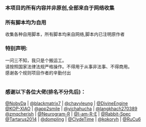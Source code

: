 ### 本项目的所有内容并非原创,全部来自于网络收集   

### 所有脚本均为自用
收集各种自用脚本，所有脚本均来自网络,脚本内已注明原作者    
 
   

### 特别声明: 
一问三不知，我只是个搬运工。    
请按照国家法律法规严格操作。不得用于从事非法事、不得商用。   
感谢各个规则项目作者的辛勤付出  
<br>

                         
### 感谢以下各位大佬(排名不分先后)：  

[@NobyDa](https://github.com/NobyDa/Script) | [@blackmatrix7](https://github.com/blackmatrix7/ios_rule_script) | [@chavyleung](https://github.com/chavyleung) | [@DivineEngine](https://github.com/DivineEngine/Profiles/tree/master)        
[@KOP-XIAO](https://github.com/KOP-XIAO/QuantumultX) | [@app2smile](https://github.com/app2smile/rules) | [@yichahucha](https://github.com/yichahucha/surge) | [@langkhach270389](https://github.com/langkhach270389/Surge-LK/tree/main)   
[@zmqcherish](https://github.com/zmqcherish/proxy-script) | [@Neurogram-R](https://github.com/Neurogram-R/Surge) | [@I-am-R-E](https://github.com/I-am-R-E) | [@Rabbit-Spec](https://github.com/Rabbit-Spec/Surge)   
[@Tartarus2014](https://github.com/Tartarus2014/Script) | [@dompling](https://github.com/dompling/Script) | [@ClydeTime](https://github.com/ClydeTime/Quantumult) | 
[@kokoryh](https://github.com/kokoryh/Script) | [@RuCu6](https://github.com/RuCu6/QuanX)



